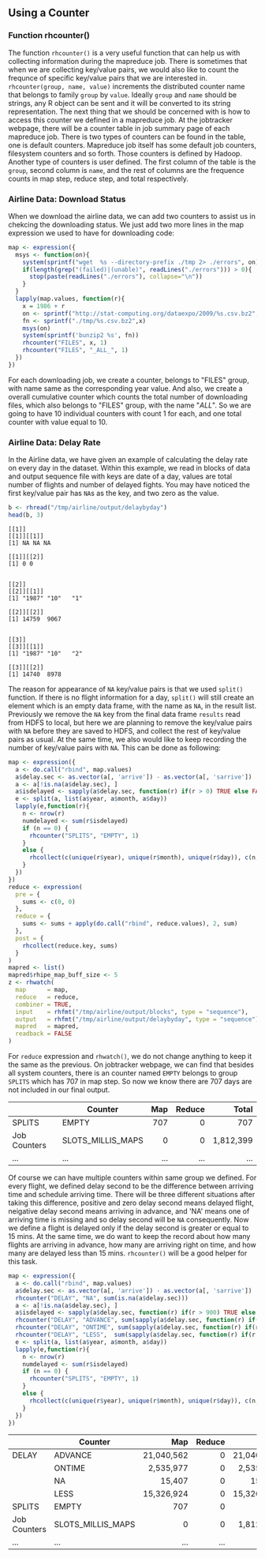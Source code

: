 ## Using a Counter ##

### Function rhcounter() ###

The function `rhcounter()` is a very useful function that can help us with collecting information during the mapreduce job. There is sometimes 
that when we are collecting key/value pairs, we would also like to count the frequnce of specific key/value pairs that we are interested in. 
`rhcounter(group, name, value)` increments the distributed counter name that belongs to family `group` by `value`. Ideally `group` and `name` 
should be strings, any R object can be sent and it will be converted to its string representation. The next thing that we should be concerned 
with is how to access this counter we defined in a mapreduce job. At the jobtracker webpage, there will be a counter table in job summary page
of each mapreduce job. There is two types of counters can be found in the table, one is default counters. Mapreduce job itself has some default 
job counters, filesystem counters and so forth. Those counters is defined by Hadoop. Another type of counters is user defined. The first column
of the table is the `group`, second column is `name`, and the rest of columns are the frequence counts in map step, reduce step, and total
respectively.

### Airline Data: Download Status ###

When we download the airline data, we can add two counters to assist us in chekcing the downloading status. We just add two more lines in the map
expression we used to have for downloading code:


```r
map <- expression({
  msys <- function(on){
    system(sprintf("wget  %s --directory-prefix ./tmp 2> ./errors", on))
    if(length(grep("(failed)|(unable)", readLines("./errors"))) > 0){
      stop(paste(readLines("./errors"), collapse="\n"))
    }
  }
  lapply(map.values, function(r){
    x = 1986 + r
    on <- sprintf("http://stat-computing.org/dataexpo/2009/%s.csv.bz2", x)
    fn <- sprintf("./tmp/%s.csv.bz2",x)
    msys(on)
    system(sprintf('bunzip2 %s', fn))
    rhcounter("FILES", x, 1)
    rhcounter("FILES", "_ALL_", 1)
  })
})
```


For each downloading job, we create a counter, belongs to "FILES" group, with name same as the corresponding year value. And also, we create a overall
cumulative counter which counts the total number of downloading files, which also belongs to "FILES" group, with the name "_ALL_". So we are going to 
have 10 individual counters with count 1 for each, and one total counter with value equal to 10.

### Airline Data: Delay Rate ###

In the Airline data, we have given an example of calculating the delay rate on every day in the dataset. Within this example, we read in blocks
of data and output sequence file with keys are date of a day, values are total number of flights and number of delayed fights. You may have noticed
the first key/value pair has `NA`s as the key, and two zero as the value. 

```r
b <- rhread("/tmp/airline/output/delaybyday")
head(b, 3)
```

```
[[1]]
[[1]][[1]]
[1] NA NA NA

[[1]][[2]]
[1] 0 0


[[2]]
[[2]][[1]]
[1] "1987" "10"   "1"   

[[2]][[2]]
[1] 14759  9067


[[3]]
[[3]][[1]]
[1] "1987" "10"   "2"   

[[3]][[2]]
[1] 14740  8978
```

The reason for appearance of `NA` key/value pairs is that we used `split()` function. If there is no flight information for a day, `split()` will still create
an element which is an empty data frame, with the name as `NA`, in the result list. Previously we remove the `NA` key from the final data frame `results` read
from HDFS to local, but here we are planning to remove the key/value pairs with `NA` before they are saved to HDFS, and collect the rest of key/value pairs as 
usual. At the same time, we also would like to keep recording the number of key/value pairs with `NA`. This can be done as following:
 

```r
map <- expression({
  a <- do.call("rbind", map.values)
  a$delay.sec <- as.vector(a[, 'arrive']) - as.vector(a[, 'sarrive'])
  a <- a[!is.na(a$delay.sec), ]
  a$isdelayed <- sapply(a$delay.sec, function(r) if(r > 0) TRUE else FALSE)
  e <- split(a, list(a$year, a$month, a$day))
  lapply(e,function(r){
    n <- nrow(r)
    numdelayed <- sum(r$isdelayed)
    if (n == 0) {
      rhcounter("SPLITS", "EMPTY", 1)
    }
    else {
      rhcollect(c(unique(r$year), unique(r$month), unique(r$day)), c(n, numdelayed))
    }
  })
})
reduce <- expression(
  pre = {
    sums <- c(0, 0)
  },
  reduce = {
    sums <- sums + apply(do.call("rbind", reduce.values), 2, sum)
  },
  post = { 
    rhcollect(reduce.key, sums) 
  }
)
mapred <- list()
mapred$rhipe_map_buff_size <- 5
z <- rhwatch(
  map      = map,
  reduce   = reduce,
  combiner = TRUE,
  input    = rhfmt("/tmp/airline/output/blocks", type = "sequence"),
  output   = rhfmt("/tmp/airline/output/delaybyday", type = "sequence"),
  mapred   = mapred,
  readback = FALSE
)
```


For `reduce` expression and `rhwatch()`, we do not change anything to keep it the same as the previous. On jobtracker webpage, we can find that besides 
all system counters, there is an counter named `EMPTY` belongs to group `SPLITS` which has 707 in map step. So now we know there are 707 days are not 
included in our final output.

|                  | Counter             | Map       | Reduce    | Total       |
| -----------------| --------------------|----------:|----------:|------------:|
| SPLITS           | EMPTY               | 707       | 0         | 707         | 
| Job Counters     | SLOTS_MILLIS_MAPS   | 0         | 0         | 1,812,399   |
| ...              |...                  |...        |...        | ...         |

Of course we can have multiple counters within same group we defined. For every flight, we defined delay second to be the difference between arriving time
and schedule arriving time. There will be three different situations after taking this difference, positive and zero delay second means delayed flight, 
neigative delay second means arriving in advance, and 'NA' means one of arriving time is missing and so delay second will be `NA` consequently. Now we 
define a flight is delayed only if the delay second is greater or equal to 15 mins. At the same time, we do want to keep the record about how many flights
are arriving in advance, how many are arriving right on time, and how many are delayed less than 15 mins. `rhcounter()` will be a good helper for this task.


```r
map <- expression({
  a <- do.call("rbind", map.values)
  a$delay.sec <- as.vector(a[, 'arrive']) - as.vector(a[, 'sarrive'])
  rhcounter("DELAY", "NA", sum(is.na(a$delay.sec)))
  a <- a[!is.na(a$delay.sec), ]
  a$isdelayed <- sapply(a$delay.sec, function(r) if(r > 900) TRUE else FALSE)
  rhcounter("DELAY", "ADVANCE", sum(sapply(a$delay.sec, function(r) if(r < 0) TRUE else FALSE)))
  rhcounter("DELAY", "ONTIME", sum(sapply(a$delay.sec, function(r) if(r == 0) TRUE else FALSE)))
  rhcounter("DELAY", "LESS",  sum(sapply(a$delay.sec, function(r) if(r < 900 & r > 0) TRUE else FALSE)))
  e <- split(a, list(a$year, a$month, a$day))
  lapply(e,function(r){
    n <- nrow(r)
    numdelayed <- sum(r$isdelayed)
    if (n == 0) {
      rhcounter("SPLITS", "EMPTY", 1)
    }
    else {
      rhcollect(c(unique(r$year), unique(r$month), unique(r$day)), c(n, numdelayed))
    }
  })
})
```

|                  | Counter             | Map        | Reduce    | Total       |
| -----------------| --------------------|-----------:|----------:|------------:|
| DELAY            | ADVANCE             | 21,040,562 | 0         | 21,040,562  |
|                  | ONTIME              | 2,535,977  | 0         | 2,535,977   |
|                  | NA                  | 15,407     | 0         | 15,407      |
|                  | LESS                | 15,326,924 | 0         | 15,326,924  |
| SPLITS           | EMPTY               | 707        | 0         | 707         | 
| Job Counters     | SLOTS_MILLIS_MAPS   | 0          | 0         | 1,812,399   |
| ...              |...                  |...         |...        | ...         |




